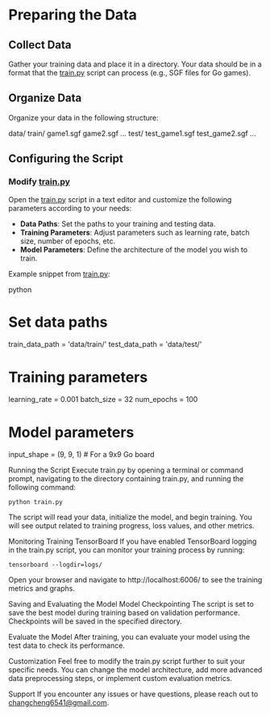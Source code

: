 # Preparing the Data

## Collect Data

Gather your training data and place it in a directory. Your data should be in a format that the [train.py](https://github.com/changcheng967/Kata_speed/blob/main/train.py) script can process (e.g., SGF files for Go games).

## Organize Data

Organize your data in the following structure:

data/ train/ game1.sgf game2.sgf … test/ test_game1.sgf test_game2.sgf …


## Configuring the Script

### Modify [train.py](https://github.com/changcheng967/Kata_speed/blob/main/train.py)

Open the [train.py](https://github.com/changcheng967/Kata_speed/blob/main/train.py) script in a text editor and customize the following parameters according to your needs:

- **Data Paths**: Set the paths to your training and testing data.
- **Training Parameters**: Adjust parameters such as learning rate, batch size, number of epochs, etc.
- **Model Parameters**: Define the architecture of the model you wish to train.

Example snippet from [train.py](https://github.com/changcheng967/Kata_speed/blob/main/train.py):

python
# Set data paths
train_data_path = 'data/train/'
test_data_path = 'data/test/'

# Training parameters
learning_rate = 0.001
batch_size = 32
num_epochs = 100

# Model parameters
input_shape = (9, 9, 1)  # For a 9x9 Go board

Running the Script
Execute train.py by opening a terminal or command prompt, navigating to the directory containing train.py, and running the following command:

`python train.py`

The script will read your data, initialize the model, and begin training. You will see output related to training progress, loss values, and other metrics.

Monitoring Training
TensorBoard
If you have enabled TensorBoard logging in the train.py script, you can monitor your training process by running:

`tensorboard --logdir=logs/`

Open your browser and navigate to http://localhost:6006/ to see the training metrics and graphs.

Saving and Evaluating the Model
Model Checkpointing
The script is set to save the best model during training based on validation performance. Checkpoints will be saved in the specified directory.

Evaluate the Model
After training, you can evaluate your model using the test data to check its performance.

Customization
Feel free to modify the train.py script further to suit your specific needs. You can change the model architecture, add more advanced data preprocessing steps, or implement custom evaluation metrics.

Support
If you encounter any issues or have questions, please reach out to changcheng6541@gmail.com.
